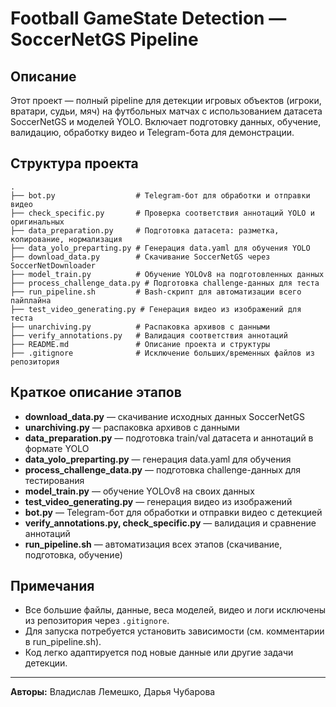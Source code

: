 # Football GameState Detection — SoccerNetGS Pipeline

## Описание

Этот проект — полный pipeline для детекции игровых объектов (игроки, вратари, судьи, мяч) на футбольных матчах с использованием датасета SoccerNetGS и моделей YOLO. Включает подготовку данных, обучение, валидацию, обработку видео и Telegram-бота для демонстрации.

## Структура проекта

```
.
├── bot.py                  # Telegram-бот для обработки и отправки видео
├── check_specific.py       # Проверка соответствия аннотаций YOLO и оригинальных
├── data_preparation.py     # Подготовка датасета: разметка, копирование, нормализация
├── data_yolo_preparting.py # Генерация data.yaml для обучения YOLO
├── download_data.py        # Скачивание SoccerNetGS через SoccerNetDownloader
├── model_train.py          # Обучение YOLOv8 на подготовленных данных
├── process_challenge_data.py # Подготовка challenge-данных для теста
├── run_pipeline.sh         # Bash-скрипт для автоматизации всего пайплайна
├── test_video_generating.py # Генерация видео из изображений для теста
├── unarchiving.py          # Распаковка архивов с данными
├── verify_annotations.py   # Валидация соответствия аннотаций
├── README.md               # Описание проекта и структуры
├── .gitignore              # Исключение больших/временных файлов из репозитория
```

## Краткое описание этапов
- **download_data.py** — скачивание исходных данных SoccerNetGS
- **unarchiving.py** — распаковка архивов с данными
- **data_preparation.py** — подготовка train/val датасета и аннотаций в формате YOLO
- **data_yolo_preparting.py** — генерация data.yaml для обучения
- **process_challenge_data.py** — подготовка challenge-данных для тестирования
- **model_train.py** — обучение YOLOv8 на своих данных
- **test_video_generating.py** — генерация видео из изображений
- **bot.py** — Telegram-бот для обработки и отправки видео с детекцией
- **verify_annotations.py, check_specific.py** — валидация и сравнение аннотаций
- **run_pipeline.sh** — автоматизация всех этапов (скачивание, подготовка, обучение)

## Примечания
- Все большие файлы, данные, веса моделей, видео и логи исключены из репозитория через `.gitignore`.
- Для запуска потребуется установить зависимости (см. комментарии в run_pipeline.sh).
- Код легко адаптируется под новые данные или другие задачи детекции.

---

**Авторы:** Владислав Лемешко, Дарья Чубарова 